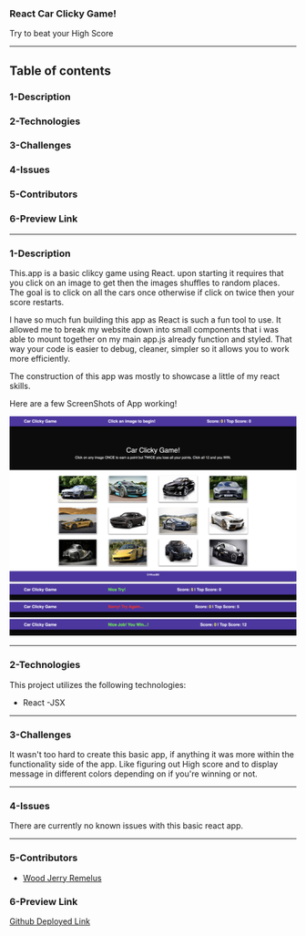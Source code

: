 ### React Car Clicky Game!
Try to beat your High Score
  
---
## Table of contents
  
### 1-Description
### 2-Technologies
### 3-Challenges
### 4-Issues
### 5-Contributors
### 6-Preview Link

---
### 1-Description

This.app is a basic clikcy game using React. upon starting it requires that you click on an image to get then the images shuffles to random places. The goal is to click on all the cars once otherwise if click on twice then your score restarts.

I have so much fun building this app as React is such a fun tool to use. It allowed me to break my website down into small components that i was able to mount together on my main app.js already function and styled. That way your code is easier to debug, cleaner, simpler so it allows you to work more efficiently.

The construction of this app was mostly to showcase a little of my react skills.

  Here are a few ScreenShots of App working!
  
  ![Full App View](src/images/ScreenShot1.png)
  ![Good answer](src/images/ScreenShotGood.png)
  ![Lose](src/images/ScreenShotLose.png)
  ![High Score](src/images/ScreenShotWin.png)

---
### 2-Technologies

  This project utilizes the following technologies:
  
- React 
  -JSX
  

---
### 3-Challenges

It wasn't too hard to create this basic app, if anything it was more within the functionality side 
of the app. Like figuring out High score and to display message in different colors depending on if you're 
winning or not.

---
### 4-Issues

There are currently no known issues with this basic react app.

---
### 5-Contributors

- [Wood Jerry Remelus](https://github.com/DrWood89/)


### 6-Preview Link

[Github Deployed Link](https://drwood89.github.io/React-Car-Clicky-Game/)
